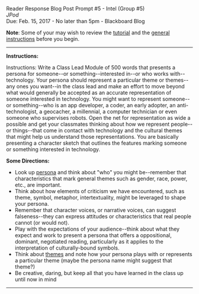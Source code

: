 
Reader Response Blog Post Prompt #5 - Intel (Group #5)  
*JPod*  
Due: Feb. 15, 2017 - No later than 5pm - Blackboard Blog  

**Note**: Some of your may wish to review the [tutorial](http://digitalcultureslab.ca/douglascollege-online1102/winter2017/tutorials/) and the [general instructions](http://digitalcultureslab.ca/douglascollege-online1102/winter2017/reader-response-blog-posts/) before you begin.

---

**Instructions:**

Instructions: Write a Class Lead Module of 500 words that presents a persona for someone--or something--interested in--or who works with--technology. Your persona should represent a particular theme or themes--any ones you want--in the class lead and make an effort to move beyond what would generally be accepted as an accurate representation of someone interested in technology. You might want to represent someone--or something--who is an app developer, a coder, an early adopter, an anti-technologist, a geocacher, a millennial, a computer technician or even someone who supervises robots. Open the net for representation as wide a possible and get your classmates thinking about how we represent people--or things--that come in contact with technology and the cultural themes that might help us understand those representations. You are basically presenting a character sketch that outlines the features marking someone or something interested in technology.

**Some Directions:** 

- Look up [persona](https://en.wikipedia.org/wiki/Persona) and think about "who" you might be--remember that characteristics that mark general themes such as gender, race, power, etc., are important.  
- Think about how elements of criticism we have encountered, such as theme, symbol, metaphor, intertextuality, might be leveraged to shape your persona.
- Remember that character voices, or narrative voices, can suggest falseness--they can express attitudes or characteristics that real people cannot (or would not). 
- Play with the expectations of your audience--think about what they expect and work to present a persona that offers a oppositional, dominant, negotiated reading, particularly as it applies to the interpretation of culturally-bound symbols.  
- Think about [themes](http://literarydevices.net/theme/) and note how your persona plays with or represents a particular theme (maybe the persona name might suggest that theme?)
- Be creative, daring, but keep all that you have learned in the class up until now in mind

---